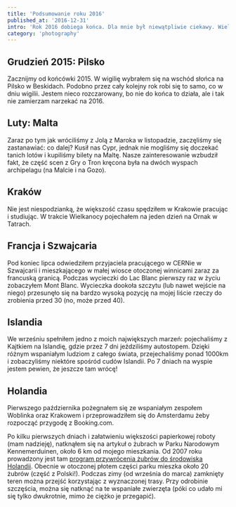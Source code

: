 ```yaml
---
title: 'Podsumowanie roku 2016'
published_at: '2016-12-31'
intro: 'Rok 2016 dobiega końca. Dla mnie był niewątpliwie ciekawy. Wiele zmian, kilka spełnionych marzeń i nowe wyzwania. Zapraszam do obejrzenia krótkiego podsumowania mojego fotograficznego roku.'
category: 'photography'
---
```


## Grudzień 2015: Pilsko

Zacznijmy od końcówki 2015. W wigilię wybrałem się na wschód słońca na Pilsko w Beskidach. Podobno przez cały kolejny rok robi się to samo, co w dniu wigilii. Jestem nieco rozczarowany, bo nie do końca to działa, ale i tak nie zamierzam narzekać na 2016.

<photo-lazy src="/stories/podsumowanie-2016/227.jpg" padding-bottom="66.666"></photo-lazy>

<photo-lazy src="/stories/podsumowanie-2016/228.jpg" padding-bottom="66.666"></photo-lazy>

<photo-lazy src="/stories/podsumowanie-2016/229.jpg" padding-bottom="66.666"></photo-lazy>

## Luty: Malta

Zaraz po tym jak wróciliśmy z Jolą z Maroka w listopadzie, zaczęliśmy się zastanawiać: co dalej? Kusił nas Cypr, jednak nie mogliśmy się doczekać tanich lotów i kupiliśmy bilety na Maltę. Nasze zainteresowanie wzbudził fakt, że część scen z Gry o Tron kręcona była na dwóch wyspach archipelagu (na Malcie i na Gozo).

<photo-lazy src="/stories/podsumowanie-2016/232.jpg" padding-bottom="66.666"></photo-lazy>

<photo-lazy src="/stories/podsumowanie-2016/233.jpg" padding-bottom="150"></photo-lazy>

<photo-lazy src="/stories/podsumowanie-2016/234.jpg" padding-bottom="150"></photo-lazy>

<photo-lazy src="/stories/podsumowanie-2016/235.jpg" padding-bottom="150"></photo-lazy>

<photo-lazy src="/stories/podsumowanie-2016/236.jpg" padding-bottom="66.666"></photo-lazy>

<photo-lazy src="/stories/podsumowanie-2016/237.jpg" padding-bottom="66.666"></photo-lazy>

## Kraków

Nie jest niespodzianką, że większość czasu spędziłem w Krakowie pracując i studiując. W trakcie Wielkanocy pojechałem na jeden dzień na Ornak w Tatrach.

<photo-lazy src="/stories/podsumowanie-2016/240.jpg" padding-bottom="66.666"></photo-lazy>

<photo-lazy src="/stories/podsumowanie-2016/241.jpg" padding-bottom="66.666"></photo-lazy>

<photo-lazy src="/stories/podsumowanie-2016/242.jpg" padding-bottom="66.666"></photo-lazy>

## Francja i Szwajcaria

Pod koniec lipca odwiedziłem przyjaciela pracującego w CERNie w Szwajcarii i mieszkającego w małej wiosce otoczonej winnicami zaraz za francuską granicą. Podczas wycieczki do Lac Blanc pierwszy raz w życiu zobaczyłem Mont Blanc. Wycieczka dookoła szczytu (lub nawet wejście na niego) przesunęło się na bardzo wysoką pozycję na mojej liście rzeczy do zrobienia przed 30 (no, może przed 40).

<photo-lazy src="/stories/podsumowanie-2016/245.jpg" padding-bottom="66.666"></photo-lazy>

<photo-lazy src="/stories/podsumowanie-2016/246.jpg" padding-bottom="66.666"></photo-lazy>

<photo-lazy src="/stories/podsumowanie-2016/247.jpg" padding-bottom="66.666"></photo-lazy>

## Islandia

We wrześniu spełniłem jedno z moich największych marzeń: pojechaliśmy z Kajtkiem na Islandię, gdzie przez 7 dni jeździliśmy autostopem. Dzięki różnym wspaniałym ludziom z całego świata, przejechaliśmy ponad 1000km i zobaczyliśmy niektóre spośród cudów Islandii. Po 7 dniach na wyspie jestem pewien, że jeszcze tam wrócę!

<photo-lazy src="/stories/podsumowanie-2016/251.jpg" padding-bottom="66.666"></photo-lazy>

<photo-lazy src="/stories/podsumowanie-2016/252.jpg" padding-bottom="66.666"></photo-lazy>

<photo-lazy src="/stories/podsumowanie-2016/253.jpg" padding-bottom="66.666"></photo-lazy>

## Holandia

Pierwszego października pożegnałem się ze wspaniałym zespołem Woblinka oraz Krakowem i przeprowadziłem się do Amsterdamu żeby rozpocząć przygodę z Booking.com.

<photo-lazy src="/stories/podsumowanie-2016/256.jpg" padding-bottom="66.666"></photo-lazy>

<photo-lazy src="/stories/podsumowanie-2016/257.jpg" padding-bottom="66.666"></photo-lazy>

<photo-lazy src="/stories/podsumowanie-2016/258.jpg" padding-bottom="66.666"></photo-lazy>

Po kilku pierwszych dniach i załatwieniu większości papierkowej roboty (mam nadzieję), natknąłem się na artykuł o żubrach w Parku Narodowym Kennemerduinen, około 6 km od mojego mieszkania. Od 2007 roku prowadzony jest tam [program przywrócenia żubrów do środowiska Holandii](https://www.wisenten.nl/nl). Obecnie w otoczonej płotem części parku mieszka około 20 żubrów (część z Polski!). Podczas zimy (od września do marca) zamknięty teren można przejść korzystając z wyznaczonej trasy. Przy odrobinie szczęścia, można się natknąć na te wspaniałe zwierzęta (póki co udało mi się tylko dwukrotnie, mimo że ciężko je przegapić).

<photo-lazy src="/stories/podsumowanie-2016/260.jpg" padding-bottom="66.666"></photo-lazy>

<photo-lazy src="/stories/podsumowanie-2016/261.jpg" padding-bottom="66.666"></photo-lazy>

<photo-lazy src="/stories/podsumowanie-2016/262.jpg" padding-bottom="66.666"></photo-lazy>

<photo-lazy src="/stories/podsumowanie-2016/263.jpg" padding-bottom="66.666"></photo-lazy>
